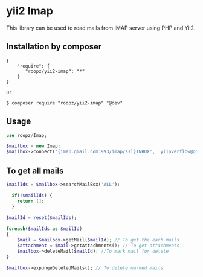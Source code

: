yii2 Imap
==========
This library can be used to read mails from IMAP server using PHP and Yii2.

Installation by composer
------------
```composer
{
    "require": {
       "roopz/yii2-imap": "*"
    }
}

Or

$ composer require "roopz/yii2-imap" "@dev"
```
Usage
-----
```php
use roopz/Imap;

$mailbox = new Imap;
$mailbox->connect('{imap.gmail.com:993/imap/ssl}INBOX', 'yiioverflow@gmail.com', 'password', __DIR__);
```
To get all mails
----------------
```php
$mailIds = $mailbox->searchMailBox('ALL');

  if(!$mailIds) {
    return [];
  }
 
$mailId = reset($mailIds);

foreach($mailIds as $mailId)
{
    $mail = $mailbox->getMail($mailId); // To get the each mails
    $attachment = $mail->getAttachments(); // To get attachments
    $mailbox->deleteMail($mailId); //To mark mail for delete
}

$mailbox->expungeDeletedMails(); // To delete marked mails
```
